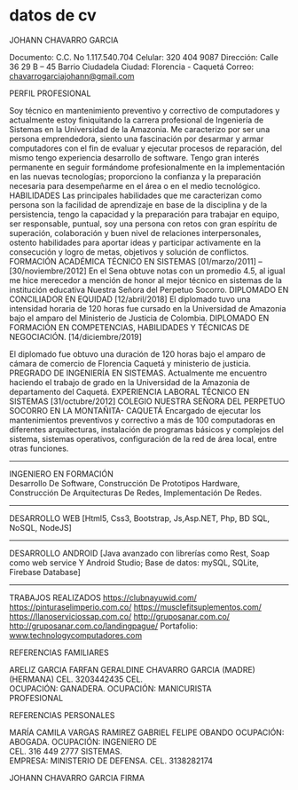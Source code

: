 # datos de cv
JOHANN CHAVARRO GARCIA 

Documento:   C.C. No 1.117.540.704 
Celular:            320 404 9087 
Dirección:       Calle 36 29 B – 45 Barrio Ciudadela 
Ciudad:            Florencia - Caquetá
Correo:            chavarrogarciajohann@gmail.com 

PERFIL PROFESIONAL

Soy técnico en mantenimiento preventivo y correctivo de computadores y actualmente estoy finiquitando la carrera profesional de Ingeniería de Sistemas en la Universidad de la Amazonia. Me caracterizo por ser una persona emprendedora, siento una fascinación por desarmar y armar computadores con el fin de evaluar y ejecutar procesos de reparación, del mismo tengo experiencia desarrollo de software. 
Tengo gran interés permanente en seguir formándome profesionalmente en la implementación en las nuevas tecnologías; proporciono la confianza y la preparación necesaria para desempeñarme en el área o en el medio tecnológico.
HABILIDADES
Las principales habilidades que me caracterizan como persona son la facilidad de aprendizaje en base de la disciplina y de la persistencia, tengo la capacidad y la preparación para trabajar en equipo, ser responsable, puntual, soy una persona con retos con gran espíritu de superación, colaboración y buen nivel de relaciones interpersonales, ostento habilidades para aportar ideas y participar activamente en la consecución y logro de metas, objetivos y solución de conflictos.
FORMACIÓN ACADÉMICA
TÉCNICO EN SISTEMAS
[01/marzo/2011] – [30/noviembre/2012] 
En el Sena obtuve notas con un promedio 4.5, al igual me hice merecedor a mención de honor al mejor técnico en sistemas de la institución educativa Nuestra Señora del Perpetuo Socorro.
DIPLOMADO EN CONCILIADOR EN EQUIDAD 
[12/abril/2018] 
El diplomado tuvo una intensidad horaria de 120 horas fue cursado en la Universidad de Amazonia bajo el amparo del Ministerio de Justicia de Colombia. 
DIPLOMADO EN FORMACIÓN EN COMPETENCIAS, HABILIDADES Y TÉCNICAS DE NEGOCIACIÓN.
[14/diciembre/2019] 

El diplomado fue obtuvo una duración de 120 horas bajo el amparo de cámara de comercio de Florencia Caquetá y ministerio de justicia.
PREGRADO DE INGENIERÍA EN SISTEMAS.
Actualmente me encuentro haciendo el trabajo de grado en la Universidad de la Amazonia de departamento del Caquetá.
EXPERIENCIA LABORAL
TÉCNICO EN SISTEMAS
[31/octubre/2012] 
COLEGIO NUESTRA SEÑORA DEL PERPETUO SOCORRO EN LA MONTAÑITA- CAQUETÁ 
Encargado de ejecutar los mantenimientos preventivos y correctivo a más de 100 computadoras en diferentes arquitecturas, instalación de programas básicos y complejos del sistema, sistemas operativos, configuración de la red de área local, entre otras funciones.
_______________________________________________________________
INGENIERO	EN FORMACIÓN	
Desarrollo 	De 	Software, Construcción De Prototipos Hardware, Construcción De Arquitecturas De Redes, Implementación De Redes.
_______________________________________________________________
DESARROLLO WEB [Html5, Css3, Bootstrap, Js,Asp.NET, Php, BD SQL, NoSQL, NodeJS]
_______________________________________________________________
DESARROLLO ANDROID [Java avanzado con librerías como Rest, Soap como web service Y Android Studio; Base de datos: mySQL, SQLite, Firebase Database]
_______________________________________________________________
TRABAJOS REALIZADOS 
https://clubnayuwid.com/  
https://pinturaselimperio.com.co/ 
https://musclefitsuplementos.com/ 
https://llanoserviciossap.com.co/
http://gruposanar.com.co/ 
http://gruposanar.com.co/landingpague/ 
Portafolio: www.technologycomputadores.com   

REFERENCIAS FAMILIARES

ARELIZ GARCIA FARFAN                         GERALDINE CHAVARRO GARCIA
(MADRE)                                                          (HERMANA)
CEL.  3203442435                                            CEL.                                                            
OCUPACIÓN: GANADERA.                             OCUPACIÓN: MANICURISTA   
                                                                           PROFESIONAL 

REFERENCIAS PERSONALES

MARÍA CAMILA VARGAS RAMIREZ             GABRIEL FELIPE OBANDO 
OCUPACIÓN: ABOGADA.                               OCUPACIÓN: INGENIERO DE   
CEL.  316 449 2777                                          SISTEMAS.                                                                                                                    
                                                                          EMPRESA: MINISTERIO DE
                                                                          DEFENSA.
                                                                          CEL. 3138282174



JOHANN CHAVARRO GARCIA 
FIRMA 
